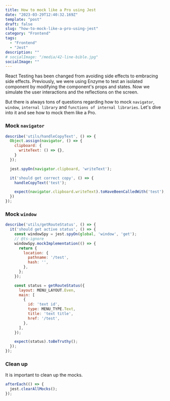 ```yaml
---
title: How to mock like a Pro using Jest
date: "2023-03-29T12:40:32.169Z"
template: "post"
draft: false
slug: "how-to-mock-like-a-pro-using-jest"
category: "Frontend"
tags:
  - "Frontend"
  - "Jest"
description: ""
# socialImage: "/media/42-line-bible.jpg"
socialImage: ""
---
```


React Testing has been changed from avoiding side effects to embracing side effects.
Previously, we were using Enzyme to test an isolated component by modifying the component's props and states.
Now we simulate the user interactions and the reflections on the screen.

But there is always tons of questions regarding how to mock `navigator`, `window`, `internal library` and `functions of internal libraries`.
Let's dive into it and see how to mock them like a Pro.

### Mock `navigator`

```Javascript
describe('utils/handleCopyText', () => {
  Object.assign(navigator, () => {
    clipboard: {
      writeText: () => {},
    }
  });

  jest.spyOn(navigator.clipboard, 'writeText');

  it('should get correct copy', () => {
    handleCopyText('test');

    expect(navigator.clipboard.writeText).toHaveBeenCalledWith('test');
  })
});
```

### Mock `window`

```Javascript
describe('utils/getRouteStatus', () => {
  it('should get active status', () => {
    const windowSpy = jest.spyOn(global, 'window', 'get');
    // @ts-ignore
    windowSpy.mockImplementation(() => {
      return {
        location: {
          pathname: '/test',
          hash: '',
        },
      };
    });

    const status = getRouteStatus({
      layout: MENU_LAYOUT.Even,
      main: [
        {
          id: 'text id',
          type: MENU_TYPE.Text,
          title: 'text title',
          href: '/test',
        },
      ],
    });

    expect(status).toBeTruthy();
  });
});

```

### Clean up

It is important to clean up the mocks.


```Javascript
afterEach(() => {
  jest.clearAllMocks();
});
```
